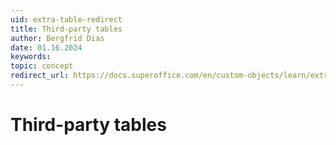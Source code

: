 ```yaml
---
uid: extra-table-redirect
title: Third-party tables
author: Bergfrid Dias
date: 01.16.2024
keywords:
topic: concept
redirect_url: https://docs.superoffice.com/en/custom-objects/learn/extra-table.html
---
```


# Third-party tables
